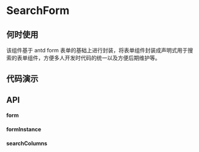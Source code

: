 <!--
 * @Author: liusuyun
 * @Date: 2022-04-26 11:00:46
 * @LastEditors: liusuyun
 * @LastEditTime: 2022-04-28 21:51:20
 * @Description:
-->

# SearchForm

## 何时使用

该组件基于 antd form 表单的基础上进行封装，将表单组件封装成声明式用于搜索的表单组件，方便多人开发时代码的统一以及方便后期维护等。

## 代码演示

<code src="./index.test.tsx"></code>

## API

#### form

<API src="./index.tsx" hideTitle ></API>

#### formInstance

<API src="./formInstance.tsx" hideTitle ></API>

#### searchColumns

<API src="./searchColumns.tsx" hideTitle ></API>
